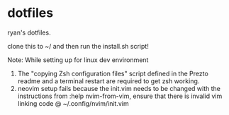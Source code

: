 # dotfiles

ryan's dotfiles.

clone this to ~/ and then run the install.sh script!

Note: While setting up for linux dev environment
1. The "copying Zsh configuration files"  script defined in the Prezto readme and
    a terminal restart are required to get zsh working.
2. neovim setup fails because the init.vim needs to be changed with the instructions from :help nvim-from-vim, ensure that there is invalid vim linking code @ ~/.config/nvim/init.vim

